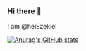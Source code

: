 ### Hi there 👋
I am @heiEzekiel
<!--


Here are some ideas to get you started:

- 🔭 I’m currently working on ML projects
- 🌱 I’m currently studying in BSc Information Systems
-->

[![Anurag's GitHub stats](https://github-readme-stats.vercel.app/api?username=heiEzekiel)](https://github.com/anuraghazra/github-readme-stats)
